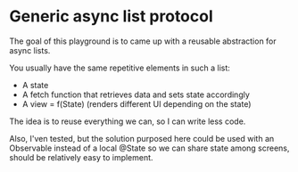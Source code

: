 #  Generic async list protocol

The goal of this playground is to came up with a reusable abstraction for async lists.

You usually have the same repetitive elements in such a list:

- A state
- A fetch function that retrieves data and sets state accordingly
- A view = f(State) (renders different UI depending on the state)

The idea is to reuse everything we can, so I can write less code.

Also, I'ven tested, but the solution purposed here could be used with an Observable instead of a local @State so we can share state among screens, should be relatively easy to implement.
